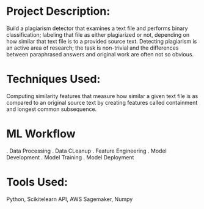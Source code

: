 # Project Description:
Build a plagiarism detector that examines a text file and performs binary classification; labeling that file as either plagiarized or not, depending on how similar that text file is to a provided source text. Detecting plagiarism is an active area of research; the task is non-trivial and the differences between paraphrased answers and original work are often not so obvious.

# Techniques Used:
Computing similarity features that measure how similar a given text file is as compared to an original source text by creating features called containment and longest common subsequence. 

# ML Workflow

. Data Processing
. Data CLeanup
. Feature Engineering
. Model Development
. Model Training
. Model Deployment

# Tools Used:
Python, Scikitelearn API, AWS Sagemaker, Numpy
